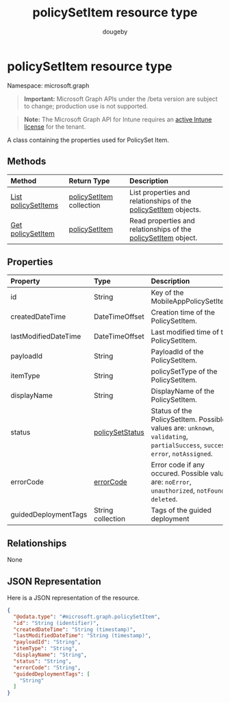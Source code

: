 ﻿---
title: "policySetItem resource type"
description: "A class containing the properties used for PolicySet Item."
author: "dougeby"
localization_priority: Normal
ms.prod: "intune"
doc_type: resourcePageType
---

# policySetItem resource type

Namespace: microsoft.graph

> **Important:** Microsoft Graph APIs under the /beta version are subject to change; production use is not supported.

> **Note:** The Microsoft Graph API for Intune requires an [active Intune license](https://go.microsoft.com/fwlink/?linkid=839381) for the tenant.

A class containing the properties used for PolicySet Item.

## Methods

| Method                                                               | Return Type                                                                | Description                                                                                                       |
| :------------------------------------------------------------------- | :------------------------------------------------------------------------- | :---------------------------------------------------------------------------------------------------------------- |
| [List policySetItems](../api/intune-policyset-policysetitem-list.md) | [policySetItem](../resources/intune-policyset-policysetitem.md) collection | List properties and relationships of the [policySetItem](../resources/intune-policyset-policysetitem.md) objects. |
| [Get policySetItem](../api/intune-policyset-policysetitem-get.md)    | [policySetItem](../resources/intune-policyset-policysetitem.md)            | Read properties and relationships of the [policySetItem](../resources/intune-policyset-policysetitem.md) object.  |

## Properties

| Property             | Type                                                                | Description                                                                                                                     |
| :------------------- | :------------------------------------------------------------------ | :------------------------------------------------------------------------------------------------------------------------------ |
| id                   | String                                                              | Key of the MobileAppPolicySetItem.                                                                                              |
| createdDateTime      | DateTimeOffset                                                      | Creation time of the PolicySetItem.                                                                                             |
| lastModifiedDateTime | DateTimeOffset                                                      | Last modified time of the PolicySetItem.                                                                                        |
| payloadId            | String                                                              | PayloadId of the PolicySetItem.                                                                                                 |
| itemType             | String                                                              | policySetType of the PolicySetItem.                                                                                             |
| displayName          | String                                                              | DisplayName of the PolicySetItem.                                                                                               |
| status               | [policySetStatus](../resources/intune-policyset-policysetstatus.md) | Status of the PolicySetItem. Possible values are: `unknown`, `validating`, `partialSuccess`, `success`, `error`, `notAssigned`. |
| errorCode            | [errorCode](../resources/intune-policyset-errorcode.md)             | Error code if any occured. Possible values are: `noError`, `unauthorized`, `notFound`, `deleted`.                               |
| guidedDeploymentTags | String collection                                                   | Tags of the guided deployment                                                                                                   |

## Relationships

None

## JSON Representation

Here is a JSON representation of the resource.

<!-- {
  "blockType": "resource",
  "keyProperty": "id",
  "@odata.type": "microsoft.graph.policySetItem"
}
-->

```json
{
  "@odata.type": "#microsoft.graph.policySetItem",
  "id": "String (identifier)",
  "createdDateTime": "String (timestamp)",
  "lastModifiedDateTime": "String (timestamp)",
  "payloadId": "String",
  "itemType": "String",
  "displayName": "String",
  "status": "String",
  "errorCode": "String",
  "guidedDeploymentTags": [
    "String"
  ]
}
```
